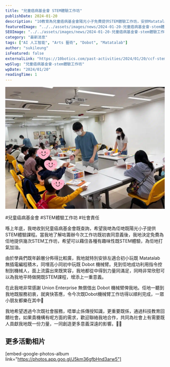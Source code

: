 ```yaml
---
title: "兒童癌病基金會 STEM體驗工作坊"
publishDate: 2024-01-20
description: "10教育為兒童癌病基金會陽光小子免費提供STEM體驗工作坊，安排Matatalab無插電編程積木和Dobot機械臂活動，通過科技教育回饋社會，為有需要的人貢獻力量。"
featuredImage: "../../assets/images/news/2024-01-20-兒童癌病基金會-stem體驗工作坊/image1.jpg"
SEOImage: "../../assets/images/news/2024-01-20-兒童癌病基金會-stem體驗工作坊/image1.jpg"
category: "最新消息"
tags: ["AI 人工智能", "Arts 藝術", "Dobot", "Matatalab"]
author: "sukileung"
isFeatured: false
externalLink: "https://10botics.com/past-activities/2024/01/20/ccf-stemworkshop/"
wpSlug: "兒童癌病基金會-stem體驗工作坊"
wpDate: "2024/01/20"
readingTime: 1
---
```


![](../../assets/images/news/2024-01-20-兒童癌病基金會-stem體驗工作坊/image2.jpg)

#兒童癌病基金會 #STEM體驗工作坊 #社會責任

喺上年底，我哋收到兒童癌病基金會既查詢，希望我哋為佢哋既陽光小子提供STEM體驗課程。當我地了解咗籌辦今次工作坊既初衷同意義後，我地決定免費為佢地提供幾次STEM工作坊，希望可以藉住各種有趣味性既STEM體驗，為佢地打氣加油。

由於學員們既年齡層分佈得比較廣，我地就特別安排左適合初小玩既 Matatalab 無插電編程積木，同埋高小同初中玩既 Dobot 機械臂。見到佢地成功利用指令控制到機械人，面上流露出來既笑容，我地都從中得到力量同滿足，同時非常欣慰可以為我地平時做開既STEM課程，增添上一重意義。

在此我哋非常感謝 Union Enterprise 無償借出 Dobot 機械臂俾我地。佢地一聽到我地既服務初衷，就爽快答應，令今次既Dobot機械臂工作坊得以順利完成，一眾小朋友都樂在其中🌈

我地希望透過今次既社會服務，唔單止係傳授知識，更重要既係，通過科技教育回饋社會。如果貴機構有呢方面的需求，歡迎聯絡我地合作，共同為社會上有需要既人貢獻我地既一份力量，一同創造更多意義深遠的影響。🌱💪

## 更多活動相片

[embed-google-photos-album link="https://photos.app.goo.gl/J5km36gfbHnd3arw5"]
